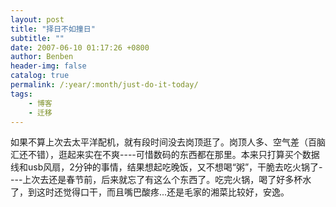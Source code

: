 ```yaml
---
layout: post
title: "择日不如撞日"
subtitle: ""
date: 2007-06-10 01:17:26 +0800
author: Benben
header-img: false
catalog: true
permalink: /:year/:month/just-do-it-today/
tags:
    - 博客
    - 迁移
---
```


如果不算上次去太平洋配机，就有段时间没去岗顶逛了。岗顶人多、空气差（百脑汇还不错），逛起来实在不爽----可惜数码的东西都在那里。本来只打算买个数据线和usb风扇，2分钟的事情，结果想起吃晚饭，又不想喝“粥”，干脆去吃火锅了----上次去还是春节前，后来就忘了有这么个东西了。吃完火锅，喝了好多杯水了，到这时还觉得口干，而且嘴巴酸疼...还是毛家的湘菜比较好，安逸。